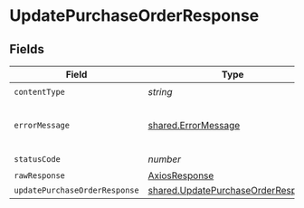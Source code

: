 # UpdatePurchaseOrderResponse


## Fields

| Field                                                                                    | Type                                                                                     | Required                                                                                 | Description                                                                              |
| ---------------------------------------------------------------------------------------- | ---------------------------------------------------------------------------------------- | ---------------------------------------------------------------------------------------- | ---------------------------------------------------------------------------------------- |
| `contentType`                                                                            | *string*                                                                                 | :heavy_check_mark:                                                                       | N/A                                                                                      |
| `errorMessage`                                                                           | [shared.ErrorMessage](../../models/shared/errormessage.md)                               | :heavy_minus_sign:                                                                       | The request made is not valid.                                                           |
| `statusCode`                                                                             | *number*                                                                                 | :heavy_check_mark:                                                                       | N/A                                                                                      |
| `rawResponse`                                                                            | [AxiosResponse](https://axios-http.com/docs/res_schema)                                  | :heavy_minus_sign:                                                                       | N/A                                                                                      |
| `updatePurchaseOrderResponse`                                                            | [shared.UpdatePurchaseOrderResponse](../../models/shared/updatepurchaseorderresponse.md) | :heavy_minus_sign:                                                                       | Success                                                                                  |